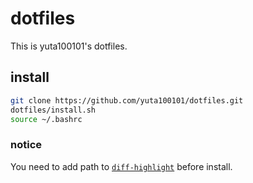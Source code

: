 # dotfiles
This is yuta100101's dotfiles.

## install
```bash
git clone https://github.com/yuta100101/dotfiles.git
dotfiles/install.sh
source ~/.bashrc
```

### notice
You need to add path to [`diff-highlight`](https://github.com/git/git/tree/master/contrib/diff-highlight) before install.

